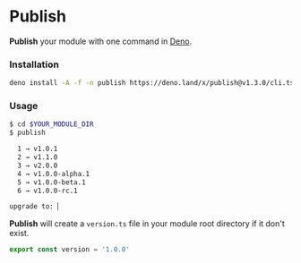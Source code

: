 # Publish

**Publish** your module with one command in [Deno](https://deno.land).

### Installation
```bash
deno install -A -f -n publish https://deno.land/x/publish@v1.3.0/cli.ts
```

### Usage

```bash
$ cd $YOUR_MODULE_DIR
$ publish

  1 → v1.0.1
  2 → v1.1.0
  3 → v2.0.0
  4 → v1.0.0-alpha.1
  5 → v1.0.0-beta.1
  6 → v1.0.0-rc.1

upgrade to: ▏
```

**Publish** will create a `version.ts` file in your module root directory if it don't exist.

```javascript
export const version = '1.0.0'
```
